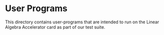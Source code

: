 User Programs
=============
This directory contains user-programs that are intended to run on the Linear Algebra Accelerator card as part of our test suite.
